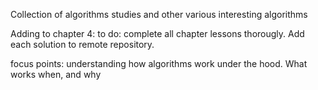Collection of algorithms studies and other various interesting algorithms

Adding to chapter 4:
     to do:
     complete all chapter lessons thorougly. Add each solution to remote repository.

focus points: understanding how algorithms work under the hood. What works when, and why

    

